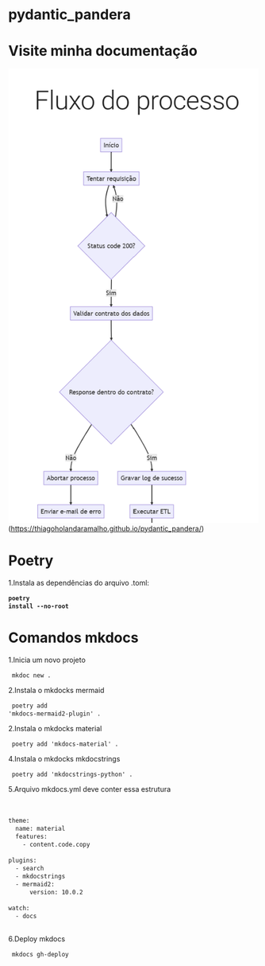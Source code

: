 ﻿# pydantic_pandera

# Visite minha documentação
![image](/pic/image.png)(https://thiagoholandaramalho.github.io/pydantic_pandera/)

# Poetry 

1.Instala as dependências do arquivo .toml: <pre><code>**poetry install --no-root**</code></pre>

# Comandos mkdocs

1.Inicia um novo projeto <pre><code> mkdoc new . </code></pre>
2.Instala o mkdocks mermaid <pre><code> poetry add 'mkdocs-mermaid2-plugin' . </code></pre>
2.Instala o mkdocks material <pre><code> poetry add 'mkdocs-material' . </code></pre>
4.Instala o mkdocks mkdocstrings <pre><code> poetry add 'mkdocstrings-python' . </code></pre>

5.Arquivo mkdocs.yml deve conter essa estrutura

<pre><code>

theme:
  name: material
  features:
    - content.code.copy

plugins:
  - search
  - mkdocstrings
  - mermaid2:
      version: 10.0.2

watch:
  - docs

</pre></code>

6.Deploy mkdocs <pre><code> mkdocs gh-deploy  </pre></code>
